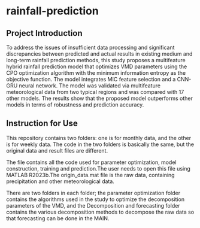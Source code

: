 # rainfall-prediction
## Project Introduction
To address the issues of insufficient data processing and significant discrepancies between predicted and actual results in existing medium and long-term rainfall prediction methods, this study proposes a multifeature hybrid rainfall prediction model that optimizes VMD parameters using the CPO optimization algorithm with the minimum information entropy as the objective function. The model integrates MIC feature selection and a CNN-GRU neural network. The model was validated via multifeature meteorological data from two typical regions and was compared with 17 other models. The results show that the proposed model outperforms other models in terms of robustness and prediction accuracy.
## Instruction for Use
This repository contains two folders: one is for monthly data, and the other is for weekly data. The code in the two folders is basically the same, but the original data and result files are different.

The file contains all the code used for parameter optimization, model construction, training and prediction.The user needs to open this file using MATLAB R2023b.The origin_data.mat file is the raw data, containing precipitation and other meteorological data.

There are two folders in each folder; the parameter optimization folder contains the algorithms used in the study to optimize the decomposition parameters of the VMD, and the Decomposition and forecasting folder contains the various decomposition methods to decompose the raw data so that forecasting can be done in the MAIN. 
